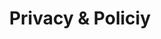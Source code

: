 ---
title: "Privacy & Policiy"
layout: privacy
hidden: true
type: posts
summary: Privacy Policy Page.
---